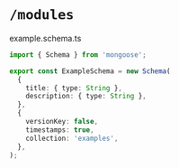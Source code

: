 # `/modules`

example.schema.ts

```typescript
import { Schema } from 'mongoose';

export const ExampleSchema = new Schema(
  {
    title: { type: String },
    description: { type: String },
  },
  {
    versionKey: false,
    timestamps: true,
    collection: 'examples',
  },
);
```
